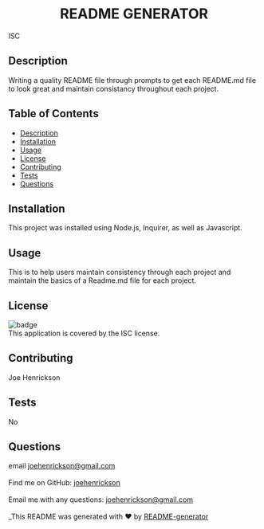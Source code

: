 
<h1 align="center">README GENERATOR</h1>

ISC<br />
## Description
Writing a quality README file through prompts to get each README.md file to look great and maintain consistancy throughout each project.  
## Table of Contents
- [Description](#description)
- [Installation](#installation)
- [Usage](#usage)
- [License](#license)
- [Contributing](#contributing)
- [Tests](#tests)
- [Questions](#questions)
## Installation
This project was installed using Node.js, Inquirer, as well as Javascript.
## Usage
This is to help users maintain consistency through each project and maintain the basics of a Readme.md file for each project.
## License
![badge](https://img.shields.io/badge/license-ISC-brightgreen)
<br />
This application is covered by the ISC license. 
## Contributing
Joe Henrickson
## Tests
No
## Questions
email joehenrickson@gmail.com<br />
<br />
Find me on GitHub: [joehenrickson](https://github.com/joehenrickson)<br />
<br />
Email me with any questions: joehenrickson@gmail.com<br /><br />
_This README was generated with ❤️ by [README-generator](https://github.com/joehenrickson/read-me-generator)
  